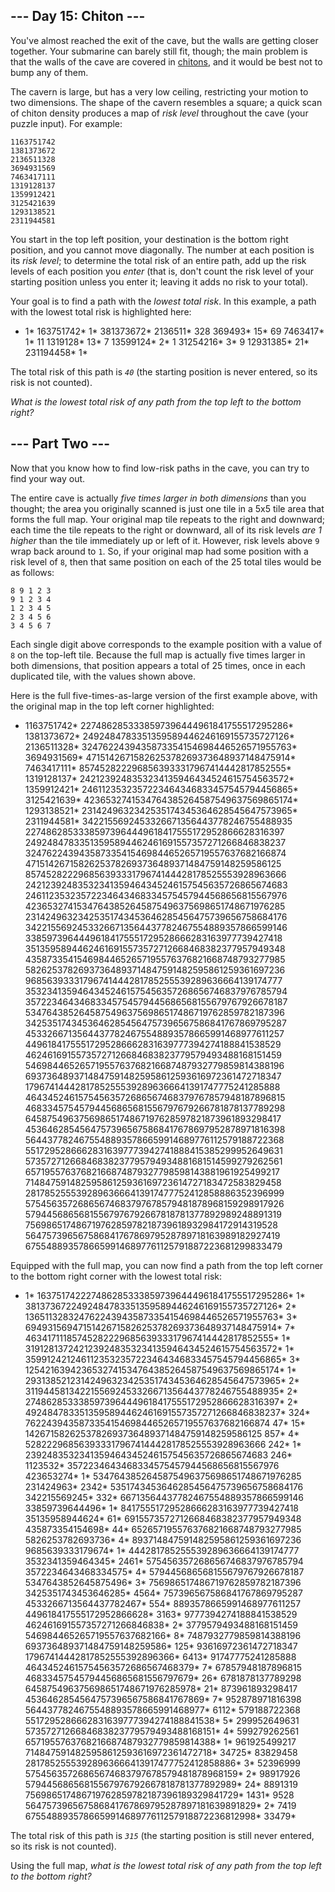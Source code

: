 ## --- Day 15: Chiton --- ##

You've almost reached the exit of the cave, but the walls are getting
closer together. Your submarine can barely still fit, though; the main
problem is that the walls of the cave are covered in [chitons](https://en.wikipedia.org/wiki/Chiton),
and it would be best not to bump any of them.

The cavern is large, but has a very low ceiling, restricting your
motion to two dimensions. The shape of the cavern resembles a square; a
quick scan of chiton density produces a map of *risk level* throughout
the cave (your puzzle input). For example:

    1163751742
    1381373672
    2136511328
    3694931569
    7463417111
    1319128137
    1359912421
    3125421639
    1293138521
    2311944581

You start in the top left position, your destination is the bottom
right position, and you cannot move diagonally. The number at each
position is its *risk level*; to determine the total risk of an entire
path, add up the risk levels of each position you *enter* (that is,
don't count the risk level of your starting position unless you enter
it; leaving it adds no risk to your total).

Your goal is to find a path with the *lowest total risk*. In this
example, a path with the lowest total risk is highlighted here:

*    1*    163751742*    1*    381373672*    2136511*    328
    369493*    15*    69
    7463417*    1*    11
    1319128*    13*    7
    13599124*    2*    1
    31254216*    3*    9
    12931385*    21*    231194458*    1*    

The total risk of this path is *`40`* (the starting position is never
entered, so its risk is not counted).

*What is the lowest total risk of any path from the top left to the
bottom right?*

## --- Part Two --- ##

Now that you know how to find low-risk paths in the cave, you can try
to find your way out.

The entire cave is actually *five times larger in both dimensions* than
you thought; the area you originally scanned is just one tile in a 5x5
tile area that forms the full map. Your original map tile repeats to
the right and downward; each time the tile repeats to the right or
downward, all of its risk levels *are 1 higher* than the tile
immediately up or left of it. However, risk levels above `9` wrap back
around to `1`. So, if your original map had some position with a risk
level of `8`, then that same position on each of the 25 total tiles
would be as follows:

    8 9 1 2 3
    9 1 2 3 4
    1 2 3 4 5
    2 3 4 5 6
    3 4 5 6 7

Each single digit above corresponds to the example position with a
value of `8` on the top-left tile. Because the full map is actually
five times larger in both dimensions, that position appears a total of
25 times, once in each duplicated tile, with the values shown above.

Here is the full five-times-as-large version of the first example
above, with the original map in the top left corner highlighted:

*    1163751742*    2274862853338597396444961841755517295286*    1381373672*    2492484783351359589446246169155735727126*    2136511328*    3247622439435873354154698446526571955763*    3694931569*    4715142671582625378269373648937148475914*    7463417111*    8574528222968563933317967414442817852555*    1319128137*    2421239248353234135946434524615754563572*    1359912421*    2461123532357223464346833457545794456865*    3125421639*    4236532741534764385264587549637569865174*    1293138521*    2314249632342535174345364628545647573965*    2311944581*    3422155692453326671356443778246755488935
    22748628533385973964449618417555172952866628316397
    24924847833513595894462461691557357271266846838237
    32476224394358733541546984465265719557637682166874
    47151426715826253782693736489371484759148259586125
    85745282229685639333179674144428178525553928963666
    24212392483532341359464345246157545635726865674683
    24611235323572234643468334575457944568656815567976
    42365327415347643852645875496375698651748671976285
    23142496323425351743453646285456475739656758684176
    34221556924533266713564437782467554889357866599146
    33859739644496184175551729528666283163977739427418
    35135958944624616915573572712668468382377957949348
    43587335415469844652657195576376821668748793277985
    58262537826937364893714847591482595861259361697236
    96856393331796741444281785255539289636664139174777
    35323413594643452461575456357268656746837976785794
    35722346434683345754579445686568155679767926678187
    53476438526458754963756986517486719762859782187396
    34253517434536462854564757396567586841767869795287
    45332667135644377824675548893578665991468977611257
    44961841755517295286662831639777394274188841538529
    46246169155735727126684683823779579493488168151459
    54698446526571955763768216687487932779859814388196
    69373648937148475914825958612593616972361472718347
    17967414442817852555392896366641391747775241285888
    46434524615754563572686567468379767857948187896815
    46833457545794456865681556797679266781878137789298
    64587549637569865174867197628597821873961893298417
    45364628545647573965675868417678697952878971816398
    56443778246755488935786659914689776112579188722368
    55172952866628316397773942741888415385299952649631
    57357271266846838237795794934881681514599279262561
    65719557637682166874879327798598143881961925499217
    71484759148259586125936169723614727183472583829458
    28178525553928963666413917477752412858886352396999
    57545635726865674683797678579481878968159298917926
    57944568656815567976792667818781377892989248891319
    75698651748671976285978218739618932984172914319528
    56475739656758684176786979528789718163989182927419
    67554889357866599146897761125791887223681299833479

Equipped with the full map, you can now find a path from the top left
corner to the bottom right corner with the lowest total risk:

*    1*    1637517422274862853338597396444961841755517295286*    1*    3813736722492484783351359589446246169155735727126*    2*    1365113283247622439435873354154698446526571955763*    3*    6949315694715142671582625378269373648937148475914*    7*    4634171118574528222968563933317967414442817852555*    1*    3191281372421239248353234135946434524615754563572*    1*    3599124212461123532357223464346833457545794456865*    3*    1254216394236532741534764385264587549637569865174*    1*    2931385212314249632342535174345364628545647573965*    2*    3119445813422155692453326671356443778246755488935*    2*    2748628533385973964449618417555172952866628316397*    2*    4924847833513595894462461691557357271266846838237*    324*    76224394358733541546984465265719557637682166874
    47*    15*    1426715826253782693736489371484759148259586125
    857*    4*    5282229685639333179674144428178525553928963666
    242*    1*    2392483532341359464345246157545635726865674683
    246*    1123532*    3572234643468334575457944568656815567976
    423653274*    1*    5347643852645875496375698651748671976285
    231424963*    2342*    5351743453646285456475739656758684176
    342215569245*    332*    66713564437782467554889357866599146
    33859739644496*    1*    84175551729528666283163977739427418
    35135958944624*    61*    6915573572712668468382377957949348
    435873354154698*    44*    652657195576376821668748793277985
    5826253782693736*    4*    893714847591482595861259361697236
    9685639333179674*    1*    444281785255539289636664139174777
    3532341359464345*    2461*    575456357268656746837976785794
    3572234643468334575*    4*    579445686568155679767926678187
    5347643852645875496*    3*    756986517486719762859782187396
    3425351743453646285*    4564*    757396567586841767869795287
    4533266713564437782467*    554*    8893578665991468977611257
    449618417555172952866628*    3163*    9777394274188841538529
    462461691557357271266846838*    2*    3779579493488168151459
    546984465265719557637682166*    8*    7487932779859814388196
    693736489371484759148259586*    125*    93616972361472718347
    17967414442817852555392896366*    6413*    91747775241285888
    46434524615754563572686567468379*    7*    67857948187896815
    46833457545794456865681556797679*    26*    6781878137789298
    645875496375698651748671976285978*    21*    873961893298417
    4536462854564757396567586841767869*    7*    952878971816398
    5644377824675548893578665991468977*    6112*    579188722368
    5517295286662831639777394274188841538*    5*    299952649631
    5735727126684683823779579493488168151*    4*    599279262561
    6571955763768216687487932779859814388*    1*    961925499217
    7148475914825958612593616972361472718*    34725*    83829458
    28178525553928963666413917477752412858886*    3*    52396999
    57545635726865674683797678579481878968159*    2*    98917926
    57944568656815567976792667818781377892989*    24*    8891319
    756986517486719762859782187396189329841729*    1431*    9528
    564757396567586841767869795287897181639891829*    2*    7419
    675548893578665991468977611257918872236812998*    33479*    

The total risk of this path is *`315`* (the starting position is still
never entered, so its risk is not counted).

Using the full map, *what is the lowest total risk of any path from the
top left to the bottom right?*

